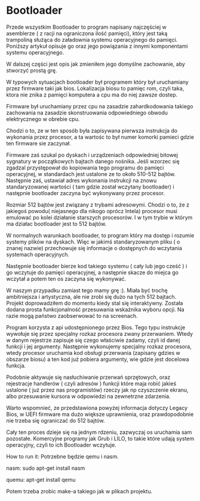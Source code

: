 # Bootloader

Przede wszystkim Bootloader to program napisany najczęściej w asemblerze ( z racji na ograniczona ilość pamięci), który jest taką trampoliną służąca do załadownia systemu operacyjnego do pamięci. Poniższy artykuł opisuje go oraz jego powiązania z innymi komponentami systemu operacyjnego. 

W dalszej części jest opis jak zmieniłem jego domyślne zachowanie, aby stworzyć prostą grę.

W typowych sytuacjach bootloader był programem który był uruchamiany przez firmware taki jak bios. Lokalizacja biosu to pamięc rom, czyli taka, ktora nie znika z pamięci komputera a cpu ma do niej zawsze dostep.

Firmware był uruchamiany przez cpu na zasadzie zahardkodowania takiego zachowania na zasadzie skonstruowania odpowiedniego obwodu elektrycznego w obrebie cpu.

Chodzi o to, ze w ten sposób była zapisywana pierwsza instrukcja do wykonania przez procesor, a ta wartośc to był numer komorki pamieci gdzie ten firmware sie zaczynał.

Firmware zaś szukal po dyskach i urządzeniach odpowiedniej bitowej sygnatury w początkowych bajtach danego nośnika.
Jeśli wzorzec się zgadzal przystępował do kopiowania tego programu do pamięci operacyjnej, w standardach jest ustalone ze to około 510-512 bajtów. Następnie zaś, ustawiał adres wykonania instrukcji na znowu standaryzowanej wartości ( tam gdzie został wczytany bootloader) i następnie bootloader zaczyna być wykonywany przez procesor.

Rozmiar 512 bajtów jest związany z trybami adresowymi. Chodzi o to, że z jakiegoś powodu( niejasnego dla nikogo oprócz Intela) procesor musi emulować po kolei działanie starszych procesorów. I w tym trybie w którym ma działac bootloader jest to 512 bajtów. 

W normalnych warunkach bootloader, to program który ma dostęp i rozumie systemy plików na dyskach. Więc w jakimś standaryzowanym pliku ( o znanej nazwie) przechowuje się informacje o dostępnych do wczytania systemach operacyjnych. 

Następnie bootloader bierze kod takiego systemu ( cały lub jego cześć ) i go wczytuje do pamięci operacyjnej, a następnie skacze do miejca go wczytał a potem ten os zaczyna się wykonywać.

W naszym przypadku zamiast tego mamy grę :). Miała być trochę ambitniejsza i artystyczna, ale nie zrobi się dużo na tych 512 bajtach. Projekt doprowadziłem do momentu kiedy stal się interaktywny. Została dodana prosta funkcjonalność przesuwania wskaźnika wyboru opcji. Na razie mogą państwo zaobserwować to na screenach.

Program korzysta z api udostępnionego przez Bios. Tego typu instrukcje wywołuje się przez specjalny rozkaz procesora zwany przerwaniem. Wtedy w danym rejestrze zapisuje się czego właściwie zadamy, czyli id danej funkcji i jej argumenty. 
Następnie wykonujemy specjalny rozkaz procesora, wtedy procesor uruchamia kod obsługi przerwania (zapisany gdzies w obszarze biosu) a ten kod już pobiera argumenty, wie gdzie jest docelowa funkcja. 

Podobnie aktywuje się nasłuchiwanie przerwań sprzętowych, oraz rejestracje handlerów ( czyli adresów ) funkcji które maja robić jakieś ustalone ( już przez nas programistów) rzeczy jak np czyszczenie ekranu, albo przesuwanie kursora w odpowiedzi na zewnetrzne zdarzenia.

Warto wspomnieć, ze przedstawiona powyżej informacja dotyczy Legacy Bios, w UEFI firmware ma dużo większe uprawnienia, oraz prawdopodobnie nie trzeba się ograniczać do 512 bajtów.

Cały ten proces dzieje się na jednym rdzeniu, zazwyczaj os uruchamia sam pozostałe.
Komercyjne programy jak Grub i LILO, to takie które udają system operacyjny, czyli to ich Bootloader wczytuje.
  


How to run it:
Potrzebne będzie qemu i nasm.

nasm:
sudo apt-get install nasm
                                                                                       





quemu: 
apt-get install qemu

Potem trzeba zrobic make-a takiego jak w plikach projektu.


